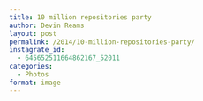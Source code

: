 ```yaml
---
title: 10 million repositories party
author: Devin Reams
layout: post
permalink: /2014/10-million-repositories-party/
instagrate_id:
  - 645652511664862167_52011
categories:
  - Photos
format: image
---
```

<!-- This post is created by Instagrate to WordPress, a WordPress Plugin by polevaultweb.com - http://www.polevaultweb.com/plugins/instagrate-to-wordpress/ -->